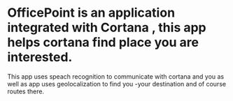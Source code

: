 # OfficePoint is an application integrated with Cortana , this app  helps cortana find  place  you are interested.
This app uses speach recognition to communicate with cortana and you as well as app uses geolocalization to find you -your destination and of course routes there. 
